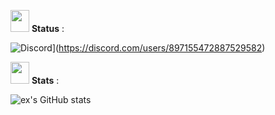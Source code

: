<img src="https://distok.top/stickers/749043879713701898/749052944682582036.gif" width="30" height="35" /> **__Status__** :

![Discord](https://lanyard.cnrad.dev/api/1001131894978658355)](https://discord.com/users/897155472887529582)


<img src="https://cdn3.emoji.gg/emojis/9656-stats.png" width="30" height="35" /> **__Stats__** :


![ex's GitHub stats](https://github-readme-stats.vercel.app/api?username=AlmostEx&show_icons=true&theme=radical)

